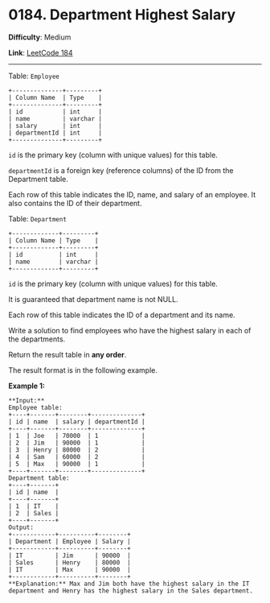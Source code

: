 # 0184. Department Highest Salary

**Difficulty**: Medium

**Link**: [LeetCode 184](https://leetcode.com/problems/department-highest-salary/)

---

Table: `Employee`

    +--------------+---------+
    | Column Name  | Type    |
    +--------------+---------+
    | id           | int     |
    | name         | varchar |
    | salary       | int     |
    | departmentId | int     |
    +--------------+---------+

`id` is the primary key (column with unique values) for this table.

`departmentId` is a foreign key (reference columns) of the ID from the Department table.

Each row of this table indicates the ID, name, and salary of an employee. It also contains the ID of their department.

Table: `Department`

    +-------------+---------+
    | Column Name | Type    |
    +-------------+---------+
    | id          | int     |
    | name        | varchar |
    +-------------+---------+

`id` is the primary key (column with unique values) for this table.

It is guaranteed that department name is not NULL.

Each row of this table indicates the ID of a department and its name.

Write a solution to find employees who have the highest salary in each of the departments.

Return the result table in **any order**.

The result format is in the following example.

**Example 1:**

    **Input:** 
    Employee table:
    +----+-------+--------+--------------+
    | id | name  | salary | departmentId |
    +----+-------+--------+--------------+
    | 1  | Joe   | 70000  | 1            |
    | 2  | Jim   | 90000  | 1            |
    | 3  | Henry | 80000  | 2            |
    | 4  | Sam   | 60000  | 2            |
    | 5  | Max   | 90000  | 1            |
    +----+-------+--------+--------------+
    Department table:
    +----+-------+
    | id | name  |
    +----+-------+
    | 1  | IT    |
    | 2  | Sales |
    +----+-------+
    Output: 
    +------------+----------+--------+
    | Department | Employee | Salary |
    +------------+----------+--------+
    | IT         | Jim      | 90000  |
    | Sales      | Henry    | 80000  |
    | IT         | Max      | 90000  |
    +------------+----------+--------+
    **Explanation:** Max and Jim both have the highest salary in the IT department and Henry has the highest salary in the Sales department.
